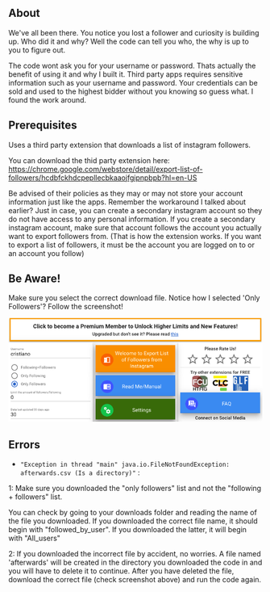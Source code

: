 ## About
We've all been there. You notice you lost a follower and curiosity is building up. Who did it and why? Well the code can tell you who, the why is up to you to figure out.

The code wont ask you for your username or password. Thats actually the benefit of using it and why I built it. Third party apps requires sensitive information such as your username and password. Your credentials can be sold and used to the highest bidder without you knowing so guess what. I found the work around.

## Prerequisites
Uses a third party extension that downloads a list of instagram followers. 

You can download the thid party extension here: https://chrome.google.com/webstore/detail/export-list-of-followers/hcdbfckhdcpepllecbkaaojfgipnpbpb?hl=en-US

Be advised of their policies as they may or may not store your account information just like the apps. Remember the workaround I talked about earlier? Just in case, you can create a secondary instagram account so they do not have access to any personal information. If you create a secondary instagram account, make sure that account follows the account you actually want to export followers from. (That is how the extension works. If you want to export a list of followers, it must be the account you are logged on to or an account you follow)

## Be Aware!
Make sure you select the correct download file. Notice how I selected 'Only Followers'? Follow the screenshot!

![](ss.png)

## Errors
* `"Exception in thread "main" java.io.FileNotFoundException: afterwards.csv (Is a directory)"` :

1: Make sure you downloaded the "only followers" list and not the "following + followers" list. 

You can check by going to your downloads folder and reading the name of the file you downloaded. If you downloaded the correct file name, it should begin with "followed_by_user". If you downloaded the latter, it will begin with "All_users"

2: If you downloaded the incorrect file by accident, no worries. A file named 'afterwards' will be created in the directory you downloaded the code in and you will have to delete it to continue. After you have deleted the file, download the correct file (check screenshot above) and run the code again.
